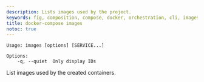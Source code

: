 ```yaml
---
description: Lists images used by the project.
keywords: fig, composition, compose, docker, orchestration, cli, images
title: docker-compose images
notoc: true
---
```


```none
Usage: images [options] [SERVICE...]

Options:
    -q, --quiet  Only display IDs
```

List images used by the created containers.

